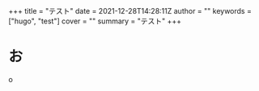 +++
title = "テスト"
date = 2021-12-28T14:28:11Z
author = ""
keywords = ["hugo", "test"]
cover = ""
summary = "テスト"
+++
# お
o

